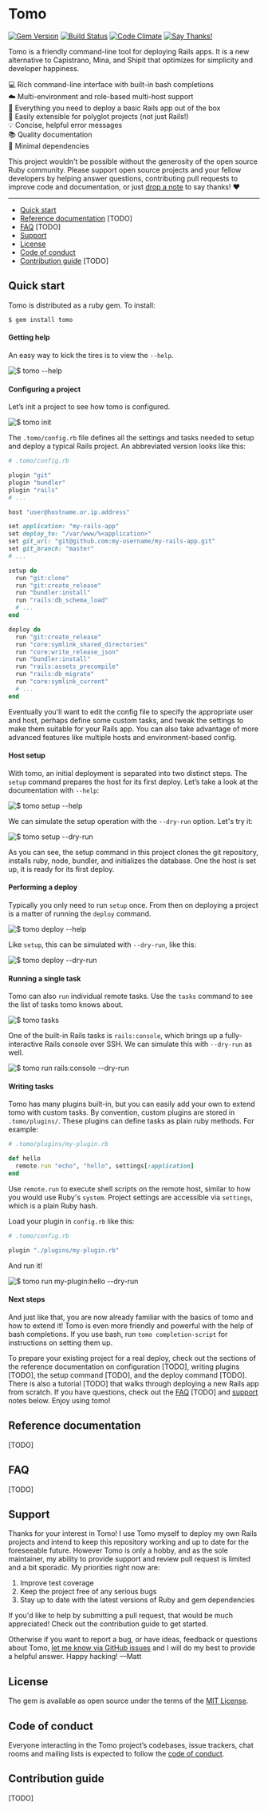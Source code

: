 # Tomo

[![Gem Version](https://badge.fury.io/rb/tomo.svg)](https://rubygems.org/gems/tomo)
[![Build Status](https://travis-ci.org/mattbrictson/tomo.svg?branch=master)](https://travis-ci.org/mattbrictson/tomo)
[![Code Climate](https://codeclimate.com/github/mattbrictson/tomo/badges/gpa.svg)](https://codeclimate.com/github/mattbrictson/tomo)
[![Say Thanks!](https://img.shields.io/badge/Say%20Thanks-!-1EAEDB.svg)](https://saythanks.io/to/mattbrictson)

Tomo is a friendly command-line tool for deploying Rails apps. It is a new alternative to Capistrano, Mina, and Shipit that optimizes for simplicity and developer happiness.

💻 Rich command-line interface with built-in bash completions<br/>
☁️ Multi-environment and role-based multi-host support<br/>
💎 Everything you need to deploy a basic Rails app out of the box<br/>
🔌 Easily extensible for polyglot projects (not just Rails!)<br/>
💡 Concise, helpful error messages<br/>
📚 Quality documentation<br/>
🔬 Minimal dependencies<br/>

This project wouldn't be possible without the generosity of the open source Ruby community. Please support open source projects and your fellow developers by helping answer questions, contributing pull requests to improve code and documentation, or just [drop a note](https://saythanks.io/to/mattbrictson) to say thanks! ❤️

---

- [Quick start](#quick-start)
- [Reference documentation](#reference-documentation) [TODO]
- [FAQ](#faq) [TODO]
- [Support](#support)
- [License](#license)
- [Code of conduct](#code-of-conduct)
- [Contribution guide](#contribution-guide) [TODO]

## Quick start

Tomo is distributed as a ruby gem. To install:

```
$ gem install tomo
```

#### Getting help

An easy way to kick the tires is to view the `--help`.

![$ tomo --help](./readme_images/tomo-help.png)

#### Configuring a project

Let’s init a project to see how tomo is configured.

![$ tomo init](./readme_images/tomo-init.png)

The `.tomo/config.rb` file defines all the settings and tasks needed to setup and deploy a typical Rails project. An abbreviated version looks like this:

```ruby
# .tomo/config.rb

plugin "git"
plugin "bundler"
plugin "rails"
# ...

host "user@hostname.or.ip.address"

set application: "my-rails-app"
set deploy_to: "/var/www/%<application>"
set git_url: "git@github.com:my-username/my-rails-app.git"
set git_branch: "master"
# ...

setup do
  run "git:clone"
  run "git:create_release"
  run "bundler:install"
  run "rails:db_schema_load"
  # ...
end

deploy do
  run "git:create_release"
  run "core:symlink_shared_directories"
  run "core:write_release_json"
  run "bundler:install"
  run "rails:assets_precompile"
  run "rails:db_migrate"
  run "core:symlink_current"
  # ...
end
```

Eventually you'll want to edit the config file to specify the appropriate user and host, perhaps define some custom tasks, and tweak the settings to make them suitable for your Rails app. You can also take advantage of more advanced features like multiple hosts and environment-based config.

#### Host setup

With tomo, an initial deployment is separated into two distinct steps. The `setup` command prepares the host for its first deploy. Let’s take a look at the documentation with `--help`:

![$ tomo setup --help](./readme_images/tomo-setup-help.png)

We can simulate the setup operation with the `--dry-run` option. Let's try it:

![$ tomo setup --dry-run](./readme_images/tomo-setup-dry-run.png)

As you can see, the setup command in this project clones the git repository, installs ruby, node, bundler, and initializes the database. One the host is set up, it is ready for its first deploy.

#### Performing a deploy

Typically you only need to run `setup` once. From then on deploying a project is a matter of running the `deploy` command.

![$ tomo deploy --help](./readme_images/tomo-deploy-help.png)

Like `setup`, this can be simulated with `--dry-run`, like this:

![$ tomo deploy --dry-run](./readme_images/tomo-deploy-dry-run.png)

#### Running a single task

Tomo can also `run` individual remote tasks. Use the `tasks` command to see the list of tasks tomo knows about.

![$ tomo tasks](./readme_images/tomo-tasks.png)

One of the built-in Rails tasks is `rails:console`, which brings up a fully-interactive Rails console over SSH. We can simulate this with `--dry-run` as well.

![$ tomo run rails:console --dry-run](./readme_images/tomo-run-rails-console-dry-run.png)

#### Writing tasks

Tomo has many plugins built-in, but you can easily add your own to extend tomo with custom tasks. By convention, custom plugins are stored in `.tomo/plugins/`. These plugins can define tasks as plain ruby methods. For example:

```ruby
# .tomo/plugins/my-plugin.rb

def hello
  remote.run "echo", "hello", settings[:application]
end
```

Use `remote.run` to execute shell scripts on the remote host, similar to how you would use Ruby's `system`. Project settings are accessible via `settings`, which is a plain Ruby hash.

Load your plugin in `config.rb` like this:

```ruby
# .tomo/config.rb

plugin "./plugins/my-plugin.rb"
```

And run it!

![$ tomo run my-plugin:hello --dry-run](./readme_images/tomo-run-hello-dry-run.png)

#### Next steps

And just like that, you are now already familiar with the basics of tomo and how to extend it! Tomo is even more friendly and powerful with the help of bash completions. If you use bash, run `tomo completion-script` for instructions on setting them up.

To prepare your existing project for a real deploy, check out the sections of the reference documentation on configuration [TODO], writing plugins [TODO], the setup command [TODO], and the deploy command [TODO]. There is also a tutorial [TODO] that walks through deploying a new Rails app from scratch. If you have questions, check out the [FAQ](#faq) [TODO] and [support](#support) notes below. Enjoy using tomo!

## Reference documentation

[TODO]

## FAQ

[TODO]

## Support

Thanks for your interest in Tomo! I use Tomo myself to deploy my own Rails projects and intend to keep this repository working and up to date for the foreseeable future. However Tomo is only a hobby, and as the sole maintainer, my ability to provide support and review pull request is limited and a bit sporadic. My priorities right now are:

1. Improve test coverage
2. Keep the project free of any serious bugs
3. Stay up to date with the latest versions of Ruby and gem dependencies

If you'd like to help by submitting a pull request, that would be much appreciated! Check out the contribution guide to get started.

Otherwise if you want to report a bug, or have ideas, feedback or questions about Tomo, [let me know via GitHub issues](https://github.com/mattbrictson/tomo/issues/new) and I will do my best to provide a helpful answer. Happy hacking! —Matt

## License

The gem is available as open source under the terms of the [MIT License](https://opensource.org/licenses/MIT).

## Code of conduct

Everyone interacting in the Tomo project’s codebases, issue trackers, chat rooms and mailing lists is expected to follow the [code of conduct](https://github.com/mattbrictson/tomo/blob/master/CODE_OF_CONDUCT.md).

## Contribution guide

[TODO]
